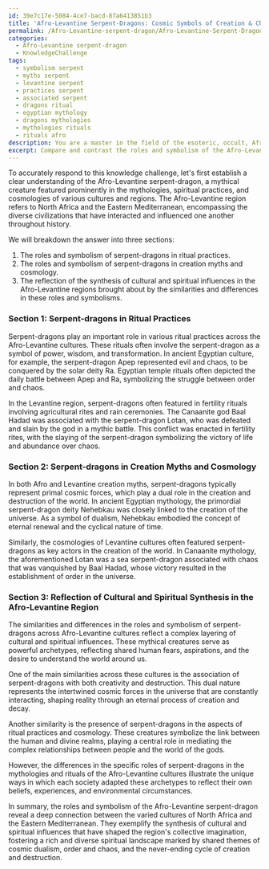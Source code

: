 ```yaml
---
id: 39e7c17e-5084-4ce7-bacd-87a6413851b3
title: 'Afro-Levantine Serpent-Dragons: Cosmic Symbols of Creation & Chaos'
permalink: /Afro-Levantine-serpent-dragon/Afro-Levantine-Serpent-Dragons-Cosmic-Symbols-of-Creation-Chaos/
categories:
  - Afro-Levantine serpent-dragon
  - KnowledgeChallenge
tags:
  - symbolism serpent
  - myths serpent
  - levantine serpent
  - practices serpent
  - associated serpent
  - dragons ritual
  - egyptian mythology
  - dragons mythologies
  - mythologies rituals
  - rituals afro
description: You are a master in the field of the esoteric, occult, Afro-Levantine serpent-dragon and Education. You are a writer of tests, challenges, textbooks and deep knowledge on Afro-Levantine serpent-dragon for initiates and students to gain deep insights and understanding from. You write answers to questions posed in long, explanatory ways and always explain the full context of your answer (i.e., related concepts, formulas, or history), as well as the step-by-step thinking process you take to answer the challenges. Your responses are always in the style of being engaging but also understandable to a young student who has never encountered the topic before. Summarize the key themes, ideas, and conclusions at the end.
excerpt: Compare and contrast the roles and symbolism of the Afro-Levantine serpent-dragon in ritual practices, creation myths and cosmology, and discuss how these differences and similarities reflect the synthesis of cultural and spiritual influences in the Afro-Levantine regions.
---
```

To accurately respond to this knowledge challenge, let's first establish a clear understanding of the Afro-Levantine serpent-dragon, a mythical creature featured prominently in the mythologies, spiritual practices, and cosmologies of various cultures and regions. The Afro-Levantine region refers to North Africa and the Eastern Mediterranean, encompassing the diverse civilizations that have interacted and influenced one another throughout history.

We will breakdown the answer into three sections: 

1. The roles and symbolism of serpent-dragons in ritual practices.
2. The roles and symbolism of serpent-dragons in creation myths and cosmology.
3. The reflection of the synthesis of cultural and spiritual influences in the Afro-Levantine regions brought about by the similarities and differences in these roles and symbolisms.

### Section 1: Serpent-dragons in Ritual Practices
Serpent-dragons play an important role in various ritual practices across the Afro-Levantine cultures. These rituals often involve the serpent-dragon as a symbol of power, wisdom, and transformation. In ancient Egyptian culture, for example, the serpent-dragon Apep represented evil and chaos, to be conquered by the solar deity Ra. Egyptian temple rituals often depicted the daily battle between Apep and Ra, symbolizing the struggle between order and chaos.

In the Levantine region, serpent-dragons often featured in fertility rituals involving agricultural rites and rain ceremonies. The Canaanite god Baal Hadad was associated with the serpent-dragon Lotan, who was defeated and slain by the god in a mythic battle. This conflict was enacted in fertility rites, with the slaying of the serpent-dragon symbolizing the victory of life and abundance over chaos.

### Section 2: Serpent-dragons in Creation Myths and Cosmology
In both Afro and Levantine creation myths, serpent-dragons typically represent primal cosmic forces, which play a dual role in the creation and destruction of the world. In ancient Egyptian mythology, the primordial serpent-dragon deity Nehebkau was closely linked to the creation of the universe. As a symbol of dualism, Nehebkau embodied the concept of eternal renewal and the cyclical nature of time.

Similarly, the cosmologies of Levantine cultures often featured serpent-dragons as key actors in the creation of the world. In Canaanite mythology, the aforementioned Lotan was a sea serpent-dragon associated with chaos that was vanquished by Baal Hadad, whose victory resulted in the establishment of order in the universe.

### Section 3: Reflection of Cultural and Spiritual Synthesis in the Afro-Levantine Region
The similarities and differences in the roles and symbolism of serpent-dragons across Afro-Levantine cultures reflect a complex layering of cultural and spiritual influences. These mythical creatures serve as powerful archetypes, reflecting shared human fears, aspirations, and the desire to understand the world around us.

One of the main similarities across these cultures is the association of serpent-dragons with both creativity and destruction. This dual nature represents the intertwined cosmic forces in the universe that are constantly interacting, shaping reality through an eternal process of creation and decay.

Another similarity is the presence of serpent-dragons in the aspects of ritual practices and cosmology. These creatures symbolize the link between the human and divine realms, playing a central role in mediating the complex relationships between people and the world of the gods.

However, the differences in the specific roles of serpent-dragons in the mythologies and rituals of the Afro-Levantine cultures illustrate the unique ways in which each society adapted these archetypes to reflect their own beliefs, experiences, and environmental circumstances.

In summary, the roles and symbolism of the Afro-Levantine serpent-dragon reveal a deep connection between the varied cultures of North Africa and the Eastern Mediterranean. They exemplify the synthesis of cultural and spiritual influences that have shaped the region's collective imagination, fostering a rich and diverse spiritual landscape marked by shared themes of cosmic dualism, order and chaos, and the never-ending cycle of creation and destruction.
